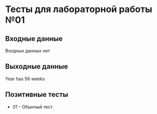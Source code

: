 # Тесты для лабораторной работы №01

## Входные данные
Входных данных нет

## Выходные данные
Year has 56 weeks

## Позитивные тесты
- 01 - Обынчый тест

